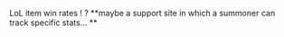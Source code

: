 LoL item win rates ! ? 
**maybe a support site in which a summoner can 
  track specific stats...
**
